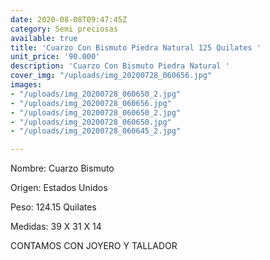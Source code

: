 ```yaml
---
date: 2020-08-08T09:47:45Z
category: Semi preciosas
available: true
title: 'Cuarzo Con Bismuto Piedra Natural 125 Quilates '
unit_price: '90.000'
description: 'Cuarzo Con Bismuto Piedra Natural '
cover_img: "/uploads/img_20200728_060656.jpg"
images:
- "/uploads/img_20200728_060650_2.jpg"
- "/uploads/img_20200728_060656.jpg"
- "/uploads/img_20200728_060650_2.jpg"
- "/uploads/img_20200728_060650.jpg"
- "/uploads/img_20200728_060645_2.jpg"

---
```

Nombre: Cuarzo Bismuto

Origen: Estados Unidos

Peso: 124.15 Quilates

Medidas: 39 X 31 X 14  

CONTAMOS CON JOYERO Y TALLADOR